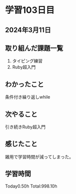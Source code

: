 # 学習103日目
## 2024年3月11日
## 取り組んだ課題一覧
1. タイピング練習
2. Ruby超入門
## わかったこと
条件付き繰り返しwhile
## 次やること
引き続きRuby超入門
## 感じたこと
雑用で学習時間が減ってしまった。
## 学習時間
 Today0.50h
 Total:998.10h
